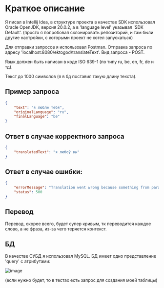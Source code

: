 # Краткое описание
Я писал в Intellij Idea, в структуре проекта в качестве SDK использовал Oracle OpenJDK, версия 20.0.2, а в 'language level' указывал 'SDK Default'. (просто я попробовал склонировать репозиторий, и там были другие настройки, с которыми проект не хотел запускаться)

Для отправки запросов я использовал Postman.
Отправка запроса по адресу 'localhost:8080/ektogod/translateText'. Вид запроса - POST.

Язык должен быть написан в коде ISO 639-1 (по типу ru, be, en, fr, de и тд).

Текст до 1000 символов (я в бд поставил такую длину текста).


## Пример запроса

```json
{
    "text": "я люблю тебя",
    "originalLanguage": "ru",
    "finalLanguage": "be"
}
```
## Ответ в случае корректного запроса
```json
{
    "translatedText": "я любоў вы"
}
```

## Ответ в случае ошибки:
```json
{
    "errorMessage": "Translation went wrong because something from parameters is null!",
    "status": 500
}
```
## Перевод

Перевод, скорее всего, будет супер кривым, тк переводится каждое слово, а не фраза, из-за чего теряется контекст.

## БД
В качестве СУБД я использовал MySQL.
БД имеет одно представление 'query' с атрибутами:

![image](https://github.com/user-attachments/assets/7daeb907-c6ce-4b91-9281-de6955a0ca57)

(если нужно будет, то в тестах есть запрос для создания моей таблицы)



